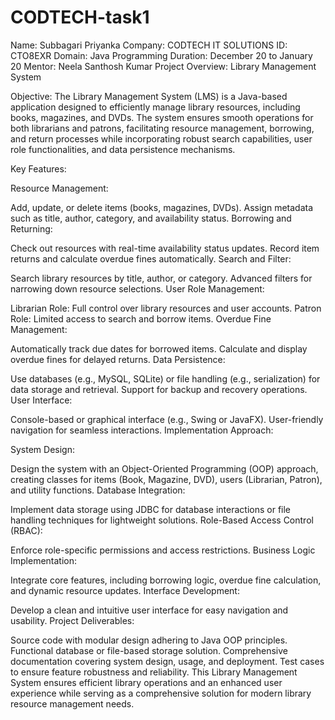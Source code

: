 # CODTECH-task1
Name: Subbagari Priyanka
Company: CODTECH IT SOLUTIONS
ID: CTO8EXR
Domain: Java Programming
Duration: December 20 to January 20
Mentor: Neela Santhosh Kumar
Project Overview: Library Management System

Objective:
The Library Management System (LMS) is a Java-based application designed to efficiently manage library resources, including books, magazines, and DVDs. The system ensures smooth operations for both librarians and patrons, facilitating resource management, borrowing, and return processes while incorporating robust search capabilities, user role functionalities, and data persistence mechanisms.

Key Features:

Resource Management:

Add, update, or delete items (books, magazines, DVDs).
Assign metadata such as title, author, category, and availability status.
Borrowing and Returning:

Check out resources with real-time availability status updates.
Record item returns and calculate overdue fines automatically.
Search and Filter:

Search library resources by title, author, or category.
Advanced filters for narrowing down resource selections.
User Role Management:

Librarian Role: Full control over library resources and user accounts.
Patron Role: Limited access to search and borrow items.
Overdue Fine Management:

Automatically track due dates for borrowed items.
Calculate and display overdue fines for delayed returns.
Data Persistence:

Use databases (e.g., MySQL, SQLite) or file handling (e.g., serialization) for data storage and retrieval.
Support for backup and recovery operations.
User Interface:

Console-based or graphical interface (e.g., Swing or JavaFX).
User-friendly navigation for seamless interactions.
Implementation Approach:

System Design:

Design the system with an Object-Oriented Programming (OOP) approach, creating classes for items (Book, Magazine, DVD), users (Librarian, Patron), and utility functions.
Database Integration:

Implement data storage using JDBC for database interactions or file handling techniques for lightweight solutions.
Role-Based Access Control (RBAC):

Enforce role-specific permissions and access restrictions.
Business Logic Implementation:

Integrate core features, including borrowing logic, overdue fine calculation, and dynamic resource updates.
Interface Development:

Develop a clean and intuitive user interface for easy navigation and usability.
Project Deliverables:

Source code with modular design adhering to Java OOP principles.
Functional database or file-based storage solution.
Comprehensive documentation covering system design, usage, and deployment.
Test cases to ensure feature robustness and reliability.
This Library Management System ensures efficient library operations and an enhanced user experience while serving as a comprehensive solution for modern library resource management needs.
